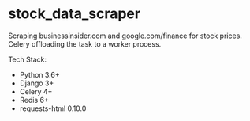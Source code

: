 # stock_data_scraper

Scraping businessinsider.com and google.com/finance for stock prices. Celery offloading the task to a worker process. 

Tech Stack:
- Python 3.6+
- Django 3+ 
- Celery 4+
- Redis 6+
- requests-html 0.10.0
